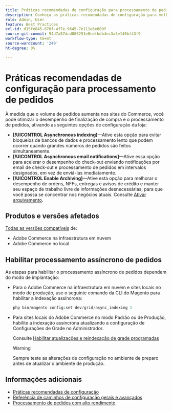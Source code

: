 ```yaml
---
title: Práticas recomendadas de configuração para processamento de pedidos
description: Conheça as práticas recomendadas de configuração para melhorar o desempenho do processamento de check-out e pedidos.
role: Admin, User
feature: Best Practices
exl-id: d15fe845-670f-4f7e-9645-7e111e6e809f
source-git-commit: 94d7a57dcd006251e8eefbdb4ec3a5e140bf43f9
workflow-type: tm+mt
source-wordcount: '249'
ht-degree: 0%

---
```


# Práticas recomendadas de configuração para processamento de pedidos

À medida que o volume de pedidos aumenta nos sites do Commerce, você pode otimizar o desempenho de finalização de compra e o processamento de pedidos, ativando as seguintes opções de configuração da loja:

- **[!UICONTROL Asynchronous indexing]**—Ative esta opção para evitar bloqueios de bancos de dados e processamento lento que podem ocorrer quando grandes números de pedidos são feitos simultaneamente.
- **[!UICONTROL Asynchronous email notifications]**—Ative essa opção para acelerar o desempenho do check-out enviando notificações por email de check-out e processamento de pedidos em intervalos designados, em vez de enviá-las imediatamente.
- **[!UICONTROL Enable Archiving]**—Ative esta opção para melhorar o desempenho de ordens, NFFs, entregas e avisos de crédito e manter seu espaço de trabalho livre de informações desnecessárias, para que você possa se concentrar nos negócios atuais. Consulte [Ativar arquivamento](https://docs.magento.com/user-guide/sales/order-archive.html#to-enable-archiving).

## Produtos e versões afetados

[Todas as versões compatíveis](../../../release/versions.md) de:

- Adobe Commerce na infraestrutura em nuvem
- Adobe Commerce no local

## Habilitar processamento assíncrono de pedidos

As etapas para habilitar o processamento assíncrono de pedidos dependem do modo de implantação:

- Para o Adobe Commerce na infraestrutura em nuvem e sites locais no modo de produção, use o seguinte comando da CLI do Magento para habilitar a indexação assíncrona:

  ```php
  php bin/magento config:set dev/grid/async_indexing 1
  ```

- Para sites locais do Adobe Commerce no modo Padrão ou de Produção, habilite a indexação assíncrona atualizando a configuração de Configurações de Grade no Administrador.

  Consulte [Habilitar atualizações e reindexação de grade programadas](https://experienceleague.adobe.com/docs/commerce-admin/stores-sales/order-management/orders/order-scheduled-operations.html#enable-scheduled-grid-updates-and-reindexing)

  >[!WARNING]
  >
  >Sempre teste as alterações de configuração no ambiente de preparo antes de atualizar o ambiente de produção.

## Informações adicionais

- [Práticas recomendadas de configuração](../../../performance/configuration.md)
- [Referência de caminhos de configuração gerais e avançados](../../../configuration/reference/config-reference-general.md)
- [Processamento de pedidos com alto rendimento](../../../performance/high-throughput-order-processing.md)
